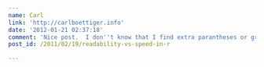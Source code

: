 ```yaml
---
name: Carl
link: 'http://carlboettiger.info'
date: '2012-01-21 02:37:18'
comment: 'Nice post.  I don''t know that I find extra parantheses or grouping increases readability though.  Why not just use more whitespace instead to increase readability?'
post_id: /2011/02/19/readability-vs-speed-in-r

---
```



